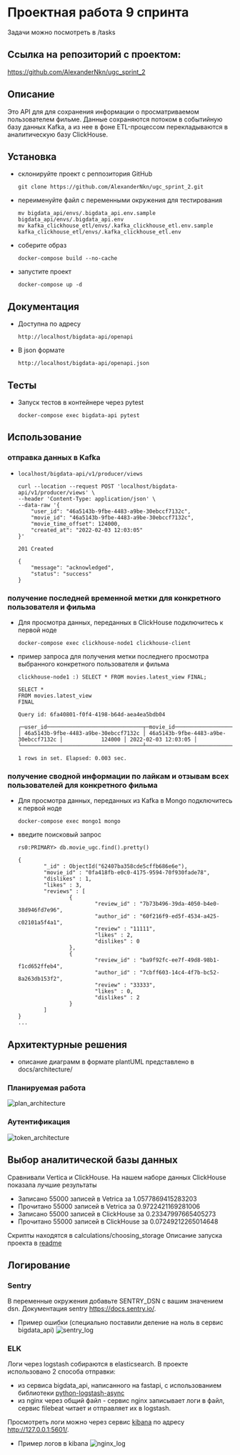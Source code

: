 # Проектная работа 9 спринта
Задачи можно посмотреть в /tasks

## Ссылка на репозиторий с проектом:
https://github.com/AlexanderNkn/ugc_sprint_2

## Описание
Это API для для сохранения информации о просматриваемом пользователем фильме. Данные сохраняются потоком в событийную базу данных Kafka, а из нее в фоне ETL-процессом перекладываются в аналитическую базу ClickHouse.

## Установка
- склонируйте проект с реппозитория GitHub
    ```
    git clone https://github.com/AlexanderNkn/ugc_sprint_2.git
    ```
- переименуйте файл с переменными окружения для тестирования
    ```
    mv bigdata_api/envs/.bigdata_api.env.sample bigdata_api/envs/.bigdata_api.env
    mv kafka_clickhouse_etl/envs/.kafka_clickhouse_etl.env.sample kafka_clickhouse_etl/envs/.kafka_clickhouse_etl.env
    ```
- соберите образ
    ```
    docker-compose build --no-cache
    ```
- запустите проект
    ```
    docker-compose up -d
    ```

## Документация 
- Доступна по адресу
    ```
    http://localhost/bigdata-api/openapi
    ```
- В json формате
    ```
    http://localhost/bigdata-api/openapi.json
    ```

## Тесты 
- Запуск тестов в контейнере через pytest
    ```
    docker-compose exec bigdata-api pytest
    ```

## Использование
### отправка данных в Kafka
- 
    ```
    localhost/bigdata-api/v1/producer/views
    
    curl --location --request POST 'localhost/bigdata-api/v1/producer/views' \
    --header 'Content-Type: application/json' \
    --data-raw '{
        "user_id": "46a5143b-9fbe-4483-a9be-30ebccf7132c",
        "movie_id": "46a5143b-9fbe-4483-a9be-30ebccf7132c",
        "movie_time_offset": 124000,
        "created_at": "2022-02-03 12:03:05"
    }'

    201 Created

    {
        "message": "acknowledged",
        "status": "success"
    }
    ```

### получение последней временной метки для конкретного пользователя и фильма

- Для просмотра данных, переданных в ClickHouse подключитесь к первой ноде
    ```
    docker-compose exec clickhouse-node1 clickhouse-client 
    ```

- пример запроса для получения метки последнего просмотра выбранного конкретного пользователя и фильма
    ```
    clickhouse-node1 :) SELECT * FROM movies.latest_view FINAL;
    
    SELECT *
    FROM movies.latest_view
    FINAL
    
    Query id: 6fa40801-f0f4-4198-b64d-aea4ea5bdb04
    
    ┌─user_id──────────────────────────────┬─movie_id─────────────────────────────┬─movie_time_offset─┬──────────created_at─┐
    │ 46a5143b-9fbe-4483-a9be-30ebccf7132c │ 46a5143b-9fbe-4483-a9be-30ebccf7132c │            124000 │ 2022-02-03 12:03:05 │
    └──────────────────────────────────────┴──────────────────────────────────────┴───────────────────┴─────────────────────┘
    
    1 rows in set. Elapsed: 0.003 sec.
    ```

### получение сводной информации по лайкам и отзывам всех пользователей для конкретного фильма

- Для просмотра данных, переданных из Kafka в Mongo подключитесь к первой ноде
    ```
    docker-compose exec mongo1 mongo
    ```

- введите поисковый запрос
    ```
    rs0:PRIMARY> db.movie_ugc.find().pretty()

    {
            "_id" : ObjectId("62407ba358cde5cffb686e6e"),
            "movie_id" : "0fa418fb-e0c0-4175-9594-70f930fade78",
            "dislikes" : 1,
            "likes" : 3,
            "reviews" : [
                    {
                            "review_id" : "7b73b496-39da-4050-b4e0-38d946fd7e96",
                            "author_id" : "60f216f9-ed5f-4534-a425-c02101a5f4a1",
                            "review" : "11111",
                            "likes" : 2,
                            "dislikes" : 0
                    },
                    {
                            "review_id" : "ba9f92fc-ee7f-49d8-98b1-f1cd652ffeb4",
                            "author_id" : "7cbff603-14c4-4f7b-bc52-8a263db153f2",
                            "review" : "33333",
                            "likes" : 0,
                            "dislikes" : 2
                    }
            ]
    }
    ...
    ```

## Архитектурные решения
- описание диаграмм в формате plantUML представлено в docs/architecture/

### Планируемая работа
![plan_architecture](docs/architecture/architecture_9_sprint.png)

### Аутентификация
![token_architecture](docs/architecture/architecture_tokens.png)
## Выбор аналитической базы данных
Сравнивали Vertica и ClickHouse. На нашем наборе данных ClickHouse показала лучшие результаты
- Записано 55000 записей в Vetrica за 1.0577869415283203
- Прочитано 55000 записей в Vetrica за 0.9722421169281006
- Записано 55000 записей в ClickHouse за 0.23347997665405273
- Прочитано 55000 записей в ClickHouse за 0.07249212265014648

Скрипты находятся в calculations/choosing_storage
Описание запуска проекта в [readme](calculations/choosing_storage/README.md)

## Логирование

### Sentry
В переменные окружения добавьте SENTRY_DSN с вашим значением dsn. Документация sentry https://docs.sentry.io/.
- Пример ошибки (специально поставили деление на ноль в сервис bigdata_api)
![sentry_log](docs/screenshots/sentry_log.png)

### ELK

Логи через logstash собираются в elasticsearch. В проекте использовано 2 способа отправки:
- из сервиса bigdata_api, написанного на fastapi, с использованием библиотеки  [python-logstash-async](https://python-logstash-async.readthedocs.io/en/stable/index.html)
- из nginx через общий файл - сервис nginx записывает логи в файл, сервис filebeat читает и отправляет их в logstash.

Просмотреть логи можно через сервис [kibana](https://www.elastic.co/kibana/) по адресу http://127.0.0.1:5601/. 
- Пример логов в kibana
![nginx_log](docs/screenshots/nginx_log.png)
